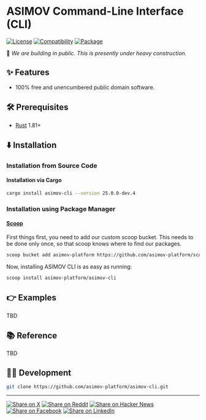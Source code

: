 # ASIMOV Command-Line Interface (CLI)

[![License](https://img.shields.io/badge/license-Public%20Domain-blue.svg)](https://unlicense.org)
[![Compatibility](https://img.shields.io/badge/rust-1.81%2B-blue)](https://blog.rust-lang.org/2024/09/05/Rust-1.81.0.html)
[![Package](https://img.shields.io/crates/v/asimov-cli)](https://crates.io/crates/asimov-cli)

🚧 _We are building in public. This is presently under heavy construction._

## ✨ Features

- 100% free and unencumbered public domain software.

## 🛠️ Prerequisites

- [Rust](https://rust-lang.org) 1.81+

## ⬇️ Installation

### Installation from Source Code

#### Installation via Cargo

```bash
cargo install asimov-cli --version 25.0.0-dev.4
```

### Installation using Package Manager

#### [Scoop](https://scoop.sh)

First things first, you need to add our custom scoop bucket.
This needs to be done only once, so that scoop knows where to find our packages.

```bash
scoop bucket add asimov-platform https://github.com/asimov-platform/scoop-bucket
```

Now, installing ASIMOV CLI is as easy as running:

```bash
scoop install asimov-platform/asimov-cli
```

## 👉 Examples

TBD

## 📚 Reference

TBD

## 👨‍💻 Development

```bash
git clone https://github.com/asimov-platform/asimov-cli.git
```

---

[![Share on X](https://img.shields.io/badge/share%20on-x-03A9F4?logo=x)](https://x.com/intent/post?url=https://github.com/asimov-platform/asimov-cli&text=ASIMOV%20Command-Line%20Interface%20%28CLI%29)
[![Share on Reddit](https://img.shields.io/badge/share%20on-reddit-red?logo=reddit)](https://reddit.com/submit?url=https://github.com/asimov-platform/asimov-cli&title=ASIMOV%20Command-Line%20Interface%20%28CLI%29)
[![Share on Hacker News](https://img.shields.io/badge/share%20on-hn-orange?logo=ycombinator)](https://news.ycombinator.com/submitlink?u=https://github.com/asimov-platform/asimov-cli&t=ASIMOV%20Command-Line%20Interface%20%28CLI%29)
[![Share on Facebook](https://img.shields.io/badge/share%20on-fb-1976D2?logo=facebook)](https://www.facebook.com/sharer/sharer.php?u=https://github.com/asimov-platform/asimov-cli)
[![Share on LinkedIn](https://img.shields.io/badge/share%20on-linkedin-3949AB?logo=linkedin)](https://www.linkedin.com/sharing/share-offsite/?url=https://github.com/asimov-platform/asimov-cli)

